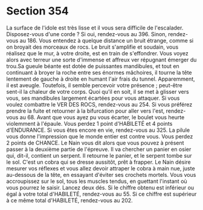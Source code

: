 # Section 354

La surface de l'idole est très lisse et il vous sera difficile de l'escalader. Disposez-vous
d'une corde ? Si oui, rendez-vous au 396. Sinon, rendez-vous au 186.
Vous entendez à quelque distance un bruit étrange, comme si on broyait des morceaux de
rocs. Le bruit s'amplifie et soudain, vous réalisez que le mur, à votre droite, est en train de
s'effondrer. Vous voyez alors avec terreur une sorte d'immense et affreux ver répugnant
émerger du trou.Sa gueule béante est dotée de puissantes mandibules, et tout en
continuant à broyer la roche entre ses énormes mâchoires, il tourne la tête lentement de
gauche à droite en humant l'air frais du tunnel. Apparemment, il est aveugle. Toutefois, il
semble percevoir votre présence ; peut-être sent-il la chaleur de votre corps. Quoi qu'il en
soit, il se met à glisser vers vous, ses mandibules largement écartées pour vous attaquer.
Si vous voulez combattre le VER DES ROCS, rendez-vous au 254. Si vous préférez
prendre la fuite et retourner à la bifurcation pour aller vers l'est, rendez-vous au 68.
Avant que vous ayez pu vous écarter, le boulet vous heurte violemment à l'épaule. Vous
perdez 1 point d'HABILETÉ et 4 points d'ENDURANCE. Si vous êtes encore en vie, rendez-vous
au 325.
La pilule vous donne l'impression que le monde entier est contre vous. Vous perdez 2
points de CHANCE. Le Nain vous dit alors que vous pouvez à présent passer à la deuxième
partie de l'épreuve. Il va chercher un panier en osier qui, dit-il, contient un serpent. Il
retourne le panier, et le serpent tombe sur le sol. C'est un cobra qui se dresse aussitôt, prêt
à frapper. Le Nain désire mesurer vos réflexes et vous allez devoir attraper le cobra à
main nue, juste au-dessous de la tête, en essayant d'éviter ses crochets mortels. Vous vous
accroupissez sur le sol, tous les muscles tendus, en guettant l'instant où vous pourrez le
saisir. Lancez deux dés. Si le chiffre obtenu est inférieur ou égal à votre total d'HABILETÉ,
rendez-vous au 55. Si ce chiffre est supérieur à ce même total d'HABILETÉ, rendez-vous au
202.